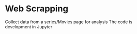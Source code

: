 # Web Scrapping

Collect data from a series/Movies page for analysis
The code is development in Jupyter
